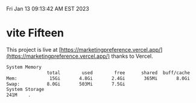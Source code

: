 Fri Jan 13 09:13:42 AM EST 2023

# vite Fifteen


This project is live at [https://marketingpreference.vercel.app/](https://marketingpreference.vercel.app/) thanks to Vercel.

```bash
System Memory
               total        used        free      shared  buff/cache   available
Mem:            15Gi       4.8Gi       2.4Gi       365Mi       8.0Gi       9.8Gi
Swap:          8.0Gi       503Mi       7.5Gi
System Storage
241M	.
```
```bash
